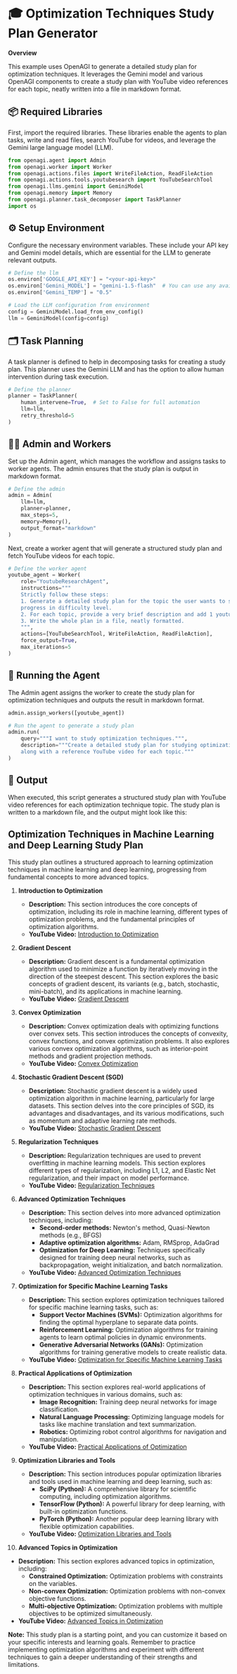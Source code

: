 
# 🎓 Optimization Techniques Study Plan Generator

**Overview**

This example uses OpenAGI to generate a detailed study plan for optimization techniques. It leverages the Gemini model and various OpenAGI components to create a study plan with YouTube video references for each topic, neatly written into a file in markdown format.

## 📦 Required Libraries

First, import the required libraries. These libraries enable the agents to plan tasks, write and read files, search YouTube for videos, and leverage the Gemini large language model (LLM).

```python
from openagi.agent import Admin
from openagi.worker import Worker
from openagi.actions.files import WriteFileAction, ReadFileAction
from openagi.actions.tools.youtubesearch import YouTubeSearchTool
from openagi.llms.gemini import GeminiModel
from openagi.memory import Memory
from openagi.planner.task_decomposer import TaskPlanner
import os
```

## ⚙️ Setup Environment

Configure the necessary environment variables. These include your API key and Gemini model details, which are essential for the LLM to generate relevant outputs.

```python
# Define the llm
os.environ['GOOGLE_API_KEY'] = "<your-api-key>"
os.environ['Gemini_MODEL'] = "gemini-1.5-flash"  # You can use any available model
os.environ['Gemini_TEMP'] = "0.5"

# Load the LLM configuration from environment
config = GeminiModel.load_from_env_config()
llm = GeminiModel(config=config)
```

## 🗂️ Task Planning

A task planner is defined to help in decomposing tasks for creating a study plan. This planner uses the Gemini LLM and has the option to allow human intervention during task execution.

```python
# Define the planner
planner = TaskPlanner(
    human_intervene=True,  # Set to False for full automation
    llm=llm,
    retry_threshold=5
)
```

## 🧑‍💼 Admin and Workers

Set up the Admin agent, which manages the workflow and assigns tasks to worker agents. The admin ensures that the study plan is output in markdown format.

```python
# Define the admin
admin = Admin(
    llm=llm,
    planner=planner,
    max_steps=5,
    memory=Memory(),
    output_format="markdown"
)
```

Next, create a worker agent that will generate a structured study plan and fetch YouTube videos for each topic.

```python
# Define the worker agent
youtube_agent = Worker(
    role="YoutubeResearchAgent",
    instructions="""
    Strictly follow these steps:
    1. Generate a detailed study plan for the topic the user wants to study. The topics should start from easy and 
    progress in difficulty level. 
    2. For each topic, provide a very brief description and add 1 youtube video link.
    3. Write the whole plan in a file, neatly formatted.
    """,
    actions=[YouTubeSearchTool, WriteFileAction, ReadFileAction],
    force_output=True,
    max_iterations=5
)
```

## 🚀 Running the Agent

The Admin agent assigns the worker to create the study plan for optimization techniques and outputs the result in markdown format.

```python
admin.assign_workers([youtube_agent])

# Run the agent to generate a study plan
admin.run(
    query="""I want to study optimization techniques.""",
    description="""Create a detailed study plan for studying optimization techniques with all major topics listed, 
    along with a reference YouTube video for each topic."""
)
```

## 📝 Output

When executed, this script generates a structured study plan with YouTube video references for each optimization technique topic. The study plan is written to a markdown file, and the output might look like this:

## Optimization Techniques in Machine Learning and Deep Learning Study Plan

This study plan outlines a structured approach to learning optimization techniques in machine learning and deep learning, progressing from fundamental concepts to more advanced topics.

1. **Introduction to Optimization**
   * **Description:** This section introduces the core concepts of optimization, including its role in machine learning, different types of optimization problems, and the fundamental principles of optimization algorithms.
   * **YouTube Video:** [Introduction to Optimization](https://www.youtube.com/watch?v=5u4G23_OohA)

2. **Gradient Descent**
   * **Description:** Gradient descent is a fundamental optimization algorithm used to minimize a function by iteratively moving in the direction of the steepest descent. This section explores the basic concepts of gradient descent, its variants (e.g., batch, stochastic, mini-batch), and its applications in machine learning.
   * **YouTube Video:** [Gradient Descent](https://www.youtube.com/watch?v=sDv4f4s2SB8)

3. **Convex Optimization**
   * **Description:** Convex optimization deals with optimizing functions over convex sets. This section introduces the concepts of convexity, convex functions, and convex optimization problems. It also explores various convex optimization algorithms, such as interior-point methods and gradient projection methods.
   * **YouTube Video:** [Convex Optimization](https://www.youtube.com/watch?v=wr-d4-I026o)

4. **Stochastic Gradient Descent (SGD)**
   * **Description:** Stochastic gradient descent is a widely used optimization algorithm in machine learning, particularly for large datasets. This section delves into the core principles of SGD, its advantages and disadvantages, and its various modifications, such as momentum and adaptive learning rate methods.
   * **YouTube Video:** [Stochastic Gradient Descent](https://www.youtube.com/watch?v=vMh0z_6Q9rQ)

5. **Regularization Techniques**
   * **Description:** Regularization techniques are used to prevent overfitting in machine learning models. This section explores different types of regularization, including L1, L2, and Elastic Net regularization, and their impact on model performance.
   * **YouTube Video:** [Regularization Techniques](https://www.youtube.com/watch?v=Q81RRH7L2o4)

6. **Advanced Optimization Techniques**
   * **Description:** This section delves into more advanced optimization techniques, including:
      * **Second-order methods:** Newton's method, Quasi-Newton methods (e.g., BFGS)
      * **Adaptive optimization algorithms:** Adam, RMSprop, AdaGrad
      * **Optimization for Deep Learning:** Techniques specifically designed for training deep neural networks, such as backpropagation, weight initialization, and batch normalization.
   * **YouTube Video:** [Advanced Optimization Techniques](https://www.youtube.com/watch?v=IHZwWFHWa-w)

7. **Optimization for Specific Machine Learning Tasks**
   * **Description:** This section explores optimization techniques tailored for specific machine learning tasks, such as:
      * **Support Vector Machines (SVMs):** Optimization algorithms for finding the optimal hyperplane to separate data points.
      * **Reinforcement Learning:** Optimization algorithms for training agents to learn optimal policies in dynamic environments.
      * **Generative Adversarial Networks (GANs):** Optimization algorithms for training generative models to create realistic data.
   * **YouTube Video:** [Optimization for Specific Machine Learning Tasks](https://www.youtube.com/watch?v=P7-y-5-1d5I)

8. **Practical Applications of Optimization**
   * **Description:** This section explores real-world applications of optimization techniques in various domains, such as:
      * **Image Recognition:** Training deep neural networks for image classification.
      * **Natural Language Processing:** Optimizing language models for tasks like machine translation and text summarization.
      * **Robotics:** Optimizing robot control algorithms for navigation and manipulation.
   * **YouTube Video:** [Practical Applications of Optimization](https://www.youtube.com/watch?v=sDv4f4s2SB8)

9. **Optimization Libraries and Tools**
   * **Description:** This section introduces popular optimization libraries and tools used in machine learning and deep learning, such as:
      * **SciPy (Python):** A comprehensive library for scientific computing, including optimization algorithms.
      * **TensorFlow (Python):** A powerful library for deep learning, with built-in optimization functions.
      * **PyTorch (Python):** Another popular deep learning library with flexible optimization capabilities.
   * **YouTube Video:** [Optimization Libraries and Tools](https://www.youtube.com/watch?v=vMh0z_6Q9rQ)

10. **Advanced Topics in Optimization**
   * **Description:** This section explores advanced topics in optimization, including:
      * **Constrained Optimization:** Optimization problems with constraints on the variables.
      * **Non-convex Optimization:** Optimization problems with non-convex objective functions.
      * **Multi-objective Optimization:** Optimization problems with multiple objectives to be optimized simultaneously.
   * **YouTube Video:** [Advanced Topics in Optimization](https://www.youtube.com/watch?v=IHZwWFHWa-w)

**Note:** This study plan is a starting point, and you can customize it based on your specific interests and learning goals. Remember to practice implementing optimization algorithms and experiment with different techniques to gain a deeper understanding of their strengths and limitations.
